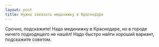 ```yaml
---
layout: post 
title: Нужно заказать медкнижку в Краснодаре 
--- 
```

Срочно, подскажите! Надо медкнижку в Краснодаре, но в городе ничего подходящего не нашёл! Надо быстро найти хороший вариант, подскажите советом.